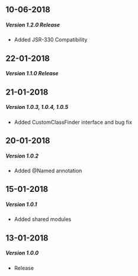 ## 10-06-2018
##### Version 1.2.0 Release
* Added JSR-330 Compatibility

## 22-01-2018
##### Version 1.1.0 Release

## 21-01-2018
##### Version 1.0.3, 1.0.4, 1.0.5
* Added CustomClassFinder interface and bug fix

## 20-01-2018
##### Version 1.0.2
* Added @Named annotation

## 15-01-2018
##### Version 1.0.1
* Added shared modules

## 13-01-2018 
##### Version 1.0.0
* Release